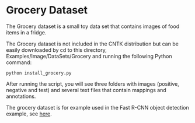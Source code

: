 # Grocery Dataset

The Grocery dataset is a small toy data set that contains images of food items in a fridge. 

The Grocery dataset is not included in the CNTK distribution but can be easily
downloaded by cd to this directory, Examples/Image/DataSets/Grocery and running the following Python command:

`python install_grocery.py`

After running the script, you will see three folders with images (positive, negative and test) and several text files that contain mappings and annotations. 

The grocery dataset is for example used in the Fast R-CNN object detection example, see [here](https://docs.microsoft.com/en-us/cognitive-toolkit/Object-Detection-using-Fast-R-CNN).
